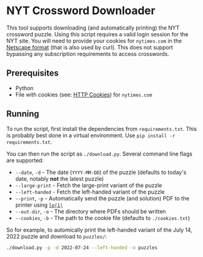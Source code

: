 # NYT Crossword Downloader

This tool supports downloading (and automatically printing) the NYT crossword puzzle. Using
this script requires a valid login session for the NYT site. You will need to provide your
cookies for `nytimes.com` in the [Netscape format][cookie-format] (that is also used by curl).
This does not support bypassing any subscription requirements to access crosswords.

## Prerequisites

- Python
- File with cookies (see: [HTTP Cookies][cookie-format]) for `nytimes.com`

## Running

To run the script, first install the dependencies from `requirements.txt`. This is probably best
done in a virtual environment. Use `pip install -r requirements.txt`.

You can then run the script as `./download.py`. Several command line flags are supported:

- `--date`, `-d` - The date (`YYYY-MM-DD`) of the puzzle (defaults to today's date, notably **not** the latest puzzle)
- `--large-print` - Fetch the large-print variant of the puzzle
- `--left-handed` - Fetch the left-handed variant of the puzzle
- `--print`, `-p` - Automatically send the puzzle (and solution) PDF to the printer using [`lp(1)`][lp-man]
- `--out-dir`, `-o` - The directory where PDFs should be written
- `--cookies`, `-b` - The path to the cookie file (defaults to `./cookies.txt`)

So for example, to automically print the left-handed variant of the July 14, 2022 puzzle and download to `puzzles/`:

```bash
./download.py -p -d 2022-07-24 --left-handed -o puzzles
```

[cookie-format]: https://curl.se/docs/http-cookies.html
[lp-man]: https://man.archlinux.org/man/lp.1.en
